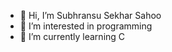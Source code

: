 - 👋 Hi, I’m Subhransu Sekhar Sahoo
- 👀 I’m interested in programming
- 🌱 I’m currently learning C


<!---
subharanshu621/subharanshu621 is a ✨ special ✨ repository because its `README.md` (this file) appears on your GitHub profile.
You can click the Preview link to take a look at your changes.
--->
